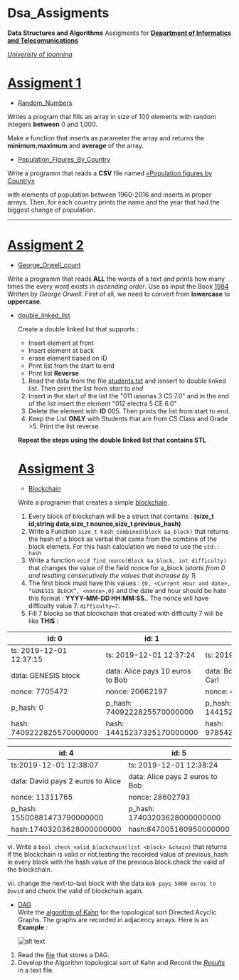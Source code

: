 # Dsa_Assigments
**Data Structures and Algorithms** Assigments for [**Department of Informatics and Telecomunications**](http://dit.uoi.gr/)

[*Univeristy of Ioannina*](http://uoi.gr/)



# [Assigment 1](https://github.com/Pkoutsokeras/Dsa_Assigments/tree/master/Assigment_1)


* [Random_Numbers](https://github.com/Pkoutsokeras/Dsa_Assigments/blob/master/Assigment_1/Random_Numbers.cpp)

Writes a program that fills an array in size of 100 elements with random integers **between** 0 and 1,000.

Make a function that inserts as parameter the array and returns the **minimum**,**maximum** and **average** of the array.

* [Population_Figures_By_Country](https://github.com/Pkoutsokeras/Dsa_Assigments/blob/master/Assigment_1/Population_Figures_By_Country.cpp)
 
 Write a programm that reads a **CSV** file named  [«Population figures by Country»](https://datahub.io/JohnSnowLabs/population-figures-by-country)
 
 with elements of population between 1960-2016 and inserts in proper arrays. Then, for each country prints the name and the year that had the biggest change of population.
 
 
 ---
 
 # [Assigment 2](https://github.com/Pkoutsokeras/Dsa_Assigments/tree/master/Assigment_2)
  
* [George_Orwell_count](https://github.com/Pkoutsokeras/Dsa_Assigments/blob/master/Assigment_2/George_Orwell_count.cpp)

Write a programm that reads **ALL** the words of a text and prints how many times the every word exists in *ascending order*.
Use as input the Book [1984](http://gutenberg.net.au/ebooks01/0100021.txt) Written by *George Orwell*.
First of all, we need to convert from **lowercase** to **uppercase**.

* [double_linked_list](https://github.com/Pkoutsokeras/Dsa_Assigments/blob/master/Assigment_2/double_linked_list.cpp)

  Create a double linked list that supports : 
  * Insert element at front
  * Insert element at back
  * erase element  based on ID
  * Print list from the start to end
  * Print list **Reverse**
  
  1. Read the data from the file [students.txt](https://github.com/Pkoutsokeras/Dsa_Assigments/blob/master/Assigment_2/students.txt) 
  and isnsert to double linked list. Then print the list from *start* to *end*
  2. Insert in the start of the list the "011 iasonas 3 CS 7.0" and in the end of the list insert the element "012 electra 5 CE 6.0"
  3. Delete the element with **ID** 005. Then prints the list from start to end.
  4. Keep the List **ONLY** with Students that are from CS Class and Grade >5. Print the list reverse.
  
  **Repeat the steps using the double linked list that contains STL**
  
  # [Assigment 3](https://github.com/Pkoutsokeras/Dsa_Assigments/tree/master/Assigment_3)
  
  * [Blockchain](https://github.com/Pkoutsokeras/Dsa_Assigments/blob/master/Assigment_3/blockchain.cpp)
  
  Write a programm that creates a simple [blockchain](https://en.wikipedia.org/wiki/Blockchain).
  
  1. Every block of blockchain will be a struct that contains : **(size_t id,string data,size_t nounce,size_t previous_hash)**
  2.  Write a Function ```size_t hash_combined(block &a_block)``` that returns the hash of a block as verbal that came from the combine of the block elemets.
    For this hash calculation we need to use the ```std:: hash ```
  3. Write a function ```void find_nonce(Block &a_block, int difficulty)``` that changes the value of the field nonce for a_block (*starts from 0 and tesdting consecutively the values that increase by 1*)
  4. The first block must have this values : ```{0, <Current Hour and date>, “GENESIS BLOCK”, <nonce>,0}``` and the date and hour should be hate this format : **YYYY-MM-DD HH:MM:SS.**.
  The nonce will have difficulty value 7. ```difficulty=7```.
  5. Fill 7 blocks so that blockchain that created with difficulty 7 will be like **THIS** : 
  
| id: 0                     | id: 1                            | id: 2                          | id: 3                             |
|---------------------------|----------------------------------|--------------------------------|-----------------------------------|
| ts: 2019-12-01 12:37:15   | ts: 2019-12-01 12:37:24          | ts: 2019-12-01 12:37:55        | ts: 2019-12-01 12:38:02           |
| data: GENESIS block       | data: Alice pays 10 euros to Bob | data: Bob pays 5 euros to Carl | data: Carl pays 10 euros to David |
| nonce: 7705472            | nonce: 20662197                  | nonce: 4180543                 | nonce: 3124703                    |
| p_hash: 0                 | p_hash: 7409222825570000000      | p_hash: 14415237325170000000   | p_hash: 9785420976540000000       |
| hash: 7409222825570000000 | hash: 14415237325170000000       | hash: 9785420976540000000      | hash:15500881473790000000         |  

| id: 4                             | id: 5                           | id: 6                           | id: 7                     |
|-----------------------------------|---------------------------------|---------------------------------|---------------------------|
| ts:2019-12-01 12:38:07            | ts: 2019-12-01 12:38:24         | ts: 2019-12-01 12:39:08         | ts: 2019-12-01 12:39:17   |
| data: David pays 2 euros to Alice | data: Alice pays 2 euros to Bob | data: Bob pays 5 euros to David | data: Carl pays 5 euros to Alice |
| nonce: 11311765                   | nonce: 28602793                 | nonce: 5567229                  | nonce: 6164283            |
| p_hash: 15500881473790000000      | p_hash: 17403203628000000000    | p_hash: 847005160950000000      | p_hash: 10509950750660000000     |
| hash:17403203628000000000         | hash:847005160950000000         | hash:10509950750660000000       | hash:11846123523500000000        |           

 vi. Write a `bool check_valid_blockchain(list <block> &chain)` that returns if the blockchain is valid or not,testing the recorded value of previous_hash in every block with the hash value of the previous block.check the valid of the blockchain.

 vii. change the next-to-last block with the data `Bob pays 5000 euros to David` and check the valid of blockchain again.

   * [DAG](https://github.com/Pkoutsokeras/Dsa_Assigments/blob/master/Assigment_3/DAG.cpp)  
  Write the [algorithm of Kahn](https://www.geeksforgeeks.org/topological-sorting-indegree-based-solution/) for the topological sort Directed Acyclic Graphs. The graphs are recorded in adjacency arrays. Here is an **Example** *:*

      ![alt text](https://i.ibb.co/8Pv0MyT/Screenshot-from-2020-01-06-00-48-20.png)

1. Read the [file](https://github.com/Pkoutsokeras/Dsa_Assigments/blob/master/Assigment_3/dag1.txt) that stores a DAG.
2. Develop the Algorithm topological sort of Kahn and Record the [*Results*](https://github.com/Pkoutsokeras/Dsa_Assigments/blob/master/Assigment_3/results.txt) in a text file.
 
